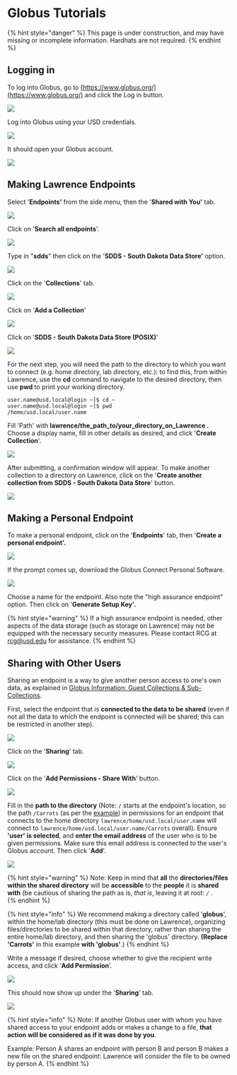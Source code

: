 # Globus Tutorials

{% hint style="danger" %}
This page is under construction, and may have missing or incomplete information.  Hardhats are not required.
{% endhint %}

## Logging in

To log into Globus, go to [https://www.globus.org/](https://www.globus.org/) and click the Log in button.

![](../.gitbook/assets/image%20%2860%29.png)

Log into Globus using your USD credentials.

![](../.gitbook/assets/image%20%288%29.png)

It should open your Globus account.

![](../.gitbook/assets/image%20%2838%29.png)

## Making Lawrence Endpoints

Select '**Endpoints'** from the side menu, then the '**Shared with You'** tab.

![](../.gitbook/assets/image%20%2857%29.png)

Click on '**Search all endpoints**'.

![](../.gitbook/assets/image%20%2851%29.png)

Type in "**sdds**" then click on the '**SDDS - South Dakota Data Store'** option.

![](../.gitbook/assets/image%20%2823%29.png)

Click on the '**Collections**' tab.

![](../.gitbook/assets/image%20%2876%29.png)

Click on '**Add a Collection**'

![](../.gitbook/assets/image%20%2863%29.png)

Click on '**SDDS - South Dakota Data Store \(POSIX\)**'

![](../.gitbook/assets/image%20%2875%29.png)

For the next step, you will need the path to the directory to which you want to connect \(e.g. home directory, lab directory, etc.\): to find this, from within Lawrence, use the **cd** command to navigate to the desired directory, then use **pwd** to print your working directory.

```text
user.name@usd.local@login ~]$ cd ~
user.name@usd.local@login ~]$ pwd
/home/usd.local/user.name
```

Fill 'Path' with **lawrence/the\_path\_to/your\_directory\_on\_Lawrence .**  Choose a display name, fill in other details as desired, and click '**Create Collection**'.  

![](../.gitbook/assets/image%20%2874%29.png)

After submitting, a confirmation window will appear.  To make another collection to a directory on Lawrence, click on the '**Create another collection from SDDS - South Dakota Data Store**' button.

![](../.gitbook/assets/image%20%2845%29.png)



## Making a Personal Endpoint

To make a personal endpoint, click on the '**Endpoints**' tab, then '**Create a personal endpoint'.**

![](../.gitbook/assets/image%20%284%29.png)

If the prompt comes up, download the Globus Connect Personal Software.

![](../.gitbook/assets/image%20%2887%29.png)

Choose a name for the endpoint.  Also note the "high assurance endpoint" option. Then click on '**Generate Setup Key'.**

{% hint style="warning" %}
If a high assurance endpoint is needed, other aspects of the data storage \(such as storage on Lawrence\) may not be equipped with the necessary security measures.  Please contact RCG at rcg@usd.edu for assistance.
{% endhint %}



## Sharing with Other Users

Sharing an endpoint is a way to give another person access to one's own data, as explained in [Globus Information: Guest Collections & Sub-Collections](https://usdrcg.gitbook.io/docs/lawrence-hpc/globus-information#guest-collections-and-sub-collections).  

First, select the endpoint that is **connected to the data to be shared** \(even if not all the data to which the endpoint is connected will be shared; this can be restricted in another step\).

![](../.gitbook/assets/image%20%2856%29.png)

Click on the '**Sharing**' tab.

![](../.gitbook/assets/image%20%2826%29.png)

Click on the '**Add Permissions - Share With**' button.

![](../.gitbook/assets/image%20%2821%29.png)

Fill in the **path to the directory** \(Note: `/` starts at the endpoint's location, so the path `/Carrots` \(as per the [example](https://usdrcg.gitbook.io/docs/lawrence-hpc/globus-information#guest-collections-and-sub-collections)\) in permissions for an endpoint that connects to the home directory `lawrence/home/usd.local/user.name` will connect to `lawrence/home/usd.local/user.name/Carrots` overall\).  Ensure **'user' is selected**, and **enter the email address** of the user who is to be given permissions.  Make sure this email address is connected to the user's Globus account.  Then click '**Add**'.

![](../.gitbook/assets/image%20%2880%29.png)

{% hint style="warning" %}
Note: Keep in mind that **all** the **directories/files** **within the shared directory** will be **accessible** to the **people** it is **shared with** \(be cautious of sharing the path as is, _that is_, leaving it at root: `/` .  
{% endhint %}

{% hint style="info" %}
We recommend making a directory called '**globus**', within the home/lab directory \(this must be done on Lawrence\), organizing files/directories to be shared within that directory, rather than sharing the entire home/lab directory, and then sharing the 'globus' directory. **\(Replace 'Carrots'** in this example **with 'globus'**.\)
{% endhint %}

Write a message if desired, choose whether to give the recipient write access, and click '**Add Permission**'.

![](../.gitbook/assets/image%20%2881%29.png)

This should now show up under the '**Sharing**' tab.

![](../.gitbook/assets/image%20%2878%29.png)

{% hint style="info" %}
Note: If another Globus user with whom you have shared access to your endpoint adds or makes a change to a file, **that action will be considered as if it was done by you**.  

Example: Person A shares an endpoint with person B and person B makes a new file on the shared endpoint: Lawrence will consider the file to be owned by person A.
{% endhint %}



